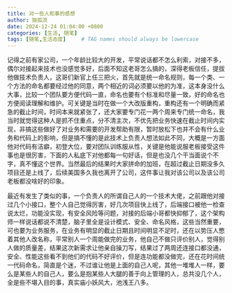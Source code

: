 ```yaml
---
title: 对一些人和事的感想
author: 独孤流
date: 2024-12-24 01:04:00 +0800
categories: [生活, 随笔]
tags: [随笔,生活态度]     # TAG names should always be lowercase
---
```


记得之前有家公司，一个年龄比较大的开发，平常说话都不怎么利索，对接不多，偶尔对接起来技术也没感觉多好，后面不知这老哥怎么搞的，深得老板信任，提拔他做技术负责人，这哥们新官上任三把火，首先就是统一命名规则，每一个类、一个方法的命名都要经过他的同意，两个相近的词必须要以他的为准，这本身没什么大事，比较一个团队要方便代码一直，命名也要有个标准和尽量一致，好的命名也方便阅读理解和维护。可关键是当时在做一个大改版重构，重构还有一个明确而紧急的截止时间，时间本来就紧张了，还大家要专门花一两个周来专门统一命名，我当时就觉得这种人是抓不住重点，分不清主次，不优先把业务快速在截止时间内实现，非搞这些做好了对业务和需要的开发帮助有限，暂时放松下也并不会有什么业务和代码上的影响，但是搞不懂的是此技术上负责人想法如此不同，大概是一方面他对代码有洁癖，初登大位，要对团队训练服从性，关键是他能说服老板接受这件事也是很厉害，下面的人私底下对他都每一句好话，但是也没几个干当面说个不字，真不懂这个世界。当然最后的结果时大家拼命的加班，在超过截止日期没多久项目还是上线了，后续美国多久我也离开了公司，这件事让我对该公司以及该公司老板都没啥好的印象。

最近有发生了类似的事，一个负责人的所谓自己人的一个技术大佬，之前跟他对接过几个小接口，整个人自己觉得厉害，好几次项目快上线了，后端接口被他一检查说太烂，功能没实现，有安全风险等问题，对接的后端小哥都快抑郁了，这个架构师一样说话都说不清楚，脑子里全是设计模式、安全、命名风格，这些当然重要，可也要为业务服务，在业务有明显的截止日期且时间明显不足时，还在以势压人憋着其他人改名称，平常别人一个周能做完的业务，他自己不做只评价别人，觉得别人做的质量差，结果这次新需求让他亲自操刀写，结果过了两周还连接口都没通，安全、性能这些看不到他们的代码不好评价，但是连功能都没做完，还在花时间统一代码命名，简直是个迷，不过谁让他是上面的自己人呢，其他一堆堆人一样，要么是某些人的自己人，要么是抱某些人大腿的善于向上管理的人，总共没几个人，全是些不堪入目的事，真实庙小妖风大，池浅王八多。